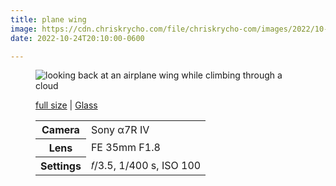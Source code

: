 ```yaml
---
title: plane wing
image: https://cdn.chriskrycho.com/file/chriskrycho-com/images/2022/10-16-plane-wing-thumb.jpg
date: 2022-10-24T20:10:00-0600

---
```


<figure>

<img src="https://cdn.chriskrycho.com/file/chriskrycho-com/images/2022/10-16-plane-wing-thumb.jpg" alt="looking back at an airplane wing while climbing through a cloud" />
<figcaption>
<p><a href="https://cdn.chriskrycho.com/file/chriskrycho-com/images/2022/10-16-plane-wing.jpg">full size</a> | <a href="https://glass.photo/chriskrycho/2DwCJyQE9DQSaXMvJrZesx">Glass</a></p>

<figcaption>

<table>
<tr><th scope="row">Camera</th><td>Sony α7R IV</td></tr>
<tr><th scope="row">Lens</th><td>FE 35mm F1.8</td></tr>
<tr><th scope="row">Settings</th><td>𝑓/3.5, 1/400 s, <span class="smcp">ISO</span> 100</td></tr>
</table>

</figcaption>
</figure>